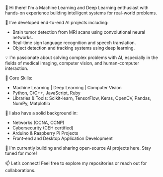👋 Hi there! I'm a Machine Learning and Deep Learning enthusiast with hands-on experience building intelligent systems for real-world problems.

🚀 I’ve developed end-to-end AI projects including:
- Brain tumor detection from MRI scans using convolutional neural networks.
- Real-time sign language recognition and speech translation.
- Object detection and tracking systems using deep learning.

💡 I’m passionate about solving complex problems with AI, especially in the fields of medical imaging, computer vision, and human-computer interaction.

🧠 Core Skills:
- Machine Learning | Deep Learning | Computer Vision
- Python, C/C++, JavaScript, Ruby
- Libraries & Tools: Scikit-learn, TensorFlow, Keras, OpenCV, Pandas, NumPy, Matplotlib

🔧 I also have a solid background in:
- Networks (CCNA, CCNP)
- Cybersecurity (CEH certified)
- Arduino & Raspberry Pi Projects
- Front-end and Desktop Application Development

📂 I'm currently building and sharing open-source AI projects here. Stay tuned for more!

📫 Let’s connect! Feel free to explore my repositories or reach out for collaborations.
